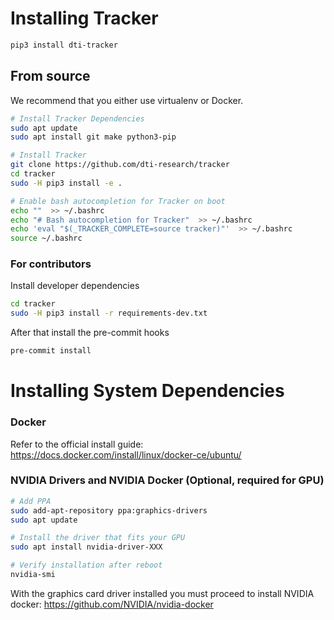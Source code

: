 # Installing Tracker

```bash
pip3 install dti-tracker
```

## From source

We recommend that you either use virtualenv or Docker.

```bash
# Install Tracker Dependencies
sudo apt update
sudo apt install git make python3-pip

# Install Tracker
git clone https://github.com/dti-research/tracker
cd tracker
sudo -H pip3 install -e .

# Enable bash autocompletion for Tracker on boot
echo ""  >> ~/.bashrc
echo "# Bash autocompletion for Tracker"  >> ~/.bashrc
echo 'eval "$(_TRACKER_COMPLETE=source tracker)"'  >> ~/.bashrc
source ~/.bashrc
```

### For contributors

Install developer dependencies

```bash
cd tracker
sudo -H pip3 install -r requirements-dev.txt
```
After that install the pre-commit hooks

```bash
pre-commit install
```

# Installing System Dependencies

### Docker

Refer to the official install guide: https://docs.docker.com/install/linux/docker-ce/ubuntu/

### NVIDIA Drivers and NVIDIA Docker (Optional, required for GPU)

```bash
# Add PPA
sudo add-apt-repository ppa:graphics-drivers
sudo apt update

# Install the driver that fits your GPU
sudo apt install nvidia-driver-XXX

# Verify installation after reboot
nvidia-smi
```

With the graphics card driver installed you must proceed to install NVIDIA docker: https://github.com/NVIDIA/nvidia-docker

